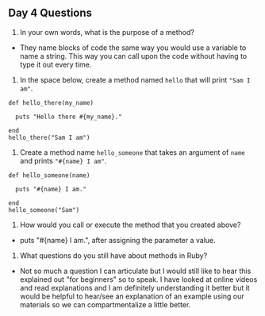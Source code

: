 ## Day 4 Questions

1. In your own words, what is the purpose of a method?

* They name blocks of code the same way you would use a variable to name a string. This way you can call upon the code without having to type it out every time.

1. In the space below, create a method named `hello` that will print `"Sam I am"`.
```
def hello_there(my_name)

  puts "Hello there #{my_name}."

end
hello_there("Sam I am")
```
1. Create a method name `hello_someone` that takes an argument of `name` and prints `"#{name} I am"`.
```
def hello_someone(name)

  puts "#{name} I am."

end
hello_someone("Sam")
```
1. How would you call or execute the method that you created above?

* puts "#{name} I am.", after assigning the parameter a value.

1. What questions do you still have about methods in Ruby?
* Not so much a question I can articulate but I would still like to hear this explained out "for beginners" so to speak. I have looked at online videos and read explanations and I am definitely understanding it better but it would be helpful to hear/see an explanation of an example using our materials so we can compartmentalize a little better. 
